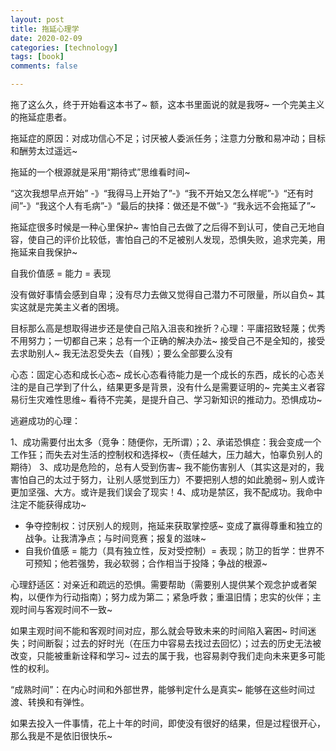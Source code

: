 ```yaml
---
layout: post
title: 拖延心理学
date: 2020-02-09
categories: [technology]
tags: [book]
comments: false

---
```




拖了这么久，终于开始看这本书了~ 额，这本书里面说的就是我呀~ 一个完美主义的拖延症患者。



拖延症的原因：对成功信心不足；讨厌被人委派任务；注意力分散和易冲动；目标和酬劳太过遥远~



拖延的一个根源就是采用“期待式”思维看时间~ 



“这次我想早点开始” -》“我得马上开始了”-》“我不开始又怎么样呢”-》“还有时间”-》“我这个人有毛病”-》“最后的抉择：做还是不做”-》“我永远不会拖延了”~



拖延症很多时候是一种心里保护~ 害怕自己去做了之后得不到认可，使自己无地自容，使自己的评价比较低，害怕自己的不足被别人发现，恐惧失败，追求完美，用拖延来自我保护~



自我价值感 = 能力 = 表现



没有做好事情会感到自卑；没有尽力去做又觉得自己潜力不可限量，所以自负~  其实这就是完美主义者的困境。



目标那么高是想取得进步还是使自己陷入沮丧和挫折？心理：平庸招致轻蔑；优秀不用努力；一切都自己来；总有一个正确的解决办法~ 接受自己不是全知的，接受去求助别人~ 我无法忍受失去（自残）；要么全部要么没有



心态：固定心态和成长心态~ 成长心态看待能力是一个成长的东西，成长的心态关注的是自己学到了什么，结果更多是背景，没有什么是需要证明的~ 完美主义者容易衍生灾难性思维~ 看待不完美，是提升自己、学习新知识的推动力。恐惧成功~ 



逃避成功的心理：

1、成功需要付出太多（竞争：随便你，无所谓）；2、承诺恐惧症：我会变成一个工作狂；而失去对生活的控制权和选择权~（责任越大，压力越大，怕辜负别人的期待） 3、成功是危险的，总有人受到伤害~ 我不能伤害别人（其实这是对的，我害怕自己的太过于努力，让别人感觉到压力）不要把别人想的如此脆弱~ 别人或许更加坚强、大方。或许是我们误会了现实！4、成功是禁区，我不配成功。我命中注定不能获得成功~   



- 争夺控制权：讨厌别人的规则，拖延来获取掌控感~ 变成了赢得尊重和独立的战争。让我清净点；与时间竞赛；报复的滋味~ 
- 自我价值感 = 能力（具有独立性，反对受控制）= 表现；防卫的哲学：世界不可预知；他若强势，我必软弱；合作相当于投降；争战的根源~ 



心理舒适区：对亲近和疏远的恐惧。需要帮助（需要别人提供某个观念护或者架构，以便作为行动指南）；努力成为第二；紧急呼救；重温旧情；忠实的伙伴；主观时间与客观时间不一致~ 



如果主观时间不能和客观时间对应，那么就会导致未来的时间陷入窘困~ 时间迷失；时间断裂；过去的好时光（在压力中容易去找过去回忆）；过去的历史无法被改变，只能被重新诠释和学习~ 过去的属于我，也容易剥夺我们走向未来更多可能性的权利。



“成熟时间”：在内心时间和外部世界，能够判定什么是真实~ 能够在这些时间过渡、转换和有弹性。



如果去投入一件事情，花上十年的时间，即使没有很好的结果，但是过程很开心，那么我是不是依旧很快乐~ 